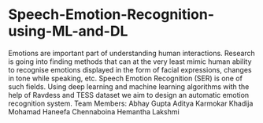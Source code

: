 # Speech-Emotion-Recognition-using-ML-and-DL
Emotions are important part of understanding human interactions. Research is going into finding methods that can at the very least mimic human ability to recognise emotions displayed in the form of facial expressions, changes in tone while speaking, etc. Speech Emotion Recognition (SER) is one of such fields. Using deep learning and machine learning algorithms with the help of Ravdess and TESS dataset we aim to design an automatic emotion recognition system.
Team Members:
Abhay Gupta
Aditya Karmokar
Khadija Mohamad Haneefa 
Chennaboina Hemantha Lakshmi
